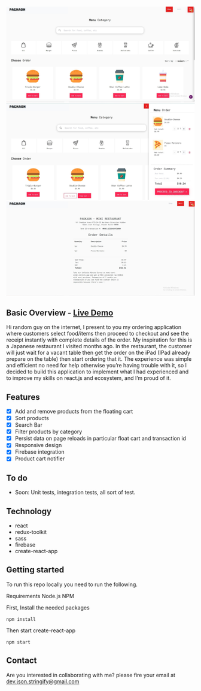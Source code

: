 <p align="center">
	  <img src="./Docs/screenshot/screenshot_A.jpg">
	  <img src="./Docs/screenshot/screenshot_B.jpg">
	  <img src="./Docs/screenshot/screenshot_C.jpg">
</p>

## Basic Overview - [Live Demo](https://menu-cart-order.netlify.app/)

Hi random guy on the internet, I present to you my ordering application where customers select food/items then proceed to checkout and see the receipt instantly with complete details of the order. My inspiration for this is a Japanese restaurant I visited months ago. In the restaurant, the customer will just wait for a vacant table then get the order on the iPad (IPad already prepare on the table) then start ordering that it. The experience was simple and efficient no need for help otherwise you’re having trouble with it, so I decided to build this application to implement what I had experienced and to improve my skills on react.js and ecosystem, and I’m proud of it.

## Features

- [x] Add and remove products from the floating cart
- [x] Sort products
- [x] Search Bar
- [x] Filter products by category
- [x] Persist data on page reloads in particular float cart and transaction id
- [x] Responsive design
- [x] Firebase integration
- [x] Product cart notifier

## To do

- Soon: Unit tests, integration tests, all sort of test.

## Technology

- react
- redux-toolkit
- sass
- firebase
- create-react-app

## Getting started

To run this repo locally you need to run the following.

Requirements
Node.js
NPM

First, Install the needed packages

```
npm install
```

Then start create-react-app

```
npm start
```

## Contact

Are you interested in collaborating with me? please fire your email at dev.json.stringify@gmail.com

